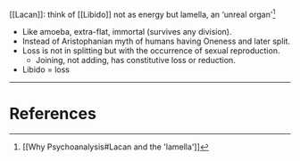 [[Lacan]]: think of [[Libido]] not as energy but lamella, an ‘unreal organ'[^1]
- Like amoeba, extra-flat, immortal (survives any division). 
- Instead of Aristophanian myth of humans having Oneness and later split.
- Loss is not in splitting but with the occurrence of sexual reproduction.
	- Joining, not adding, has constitutive loss or reduction.
- Libido = loss



---
# References

[^1]: [[Why Psychoanalysis#Lacan and the 'lamella']]